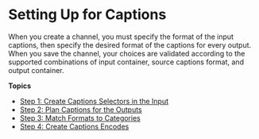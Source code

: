 # Setting Up for Captions<a name="setting-up-for-captions"></a>

When you create a channel, you must specify the format of the input captions, then specify the desired format of the captions for every output\. When you save the channel, your choices are validated according to the supported combinations of input container, source captions format, and output container\.

**Topics**
+ [Step 1: Create Captions Selectors in the Input](identify-captions-in-the-input.md)
+ [Step 2: Plan Captions for the Outputs](planning-captions-in-the-outputs.md)
+ [Step 3: Match Formats to Categories](categories-captions.md)
+ [Step 4: Create Captions Encodes](create-captions-encodes.md)
